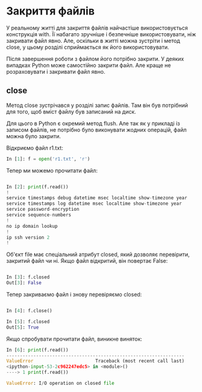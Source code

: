 # Закриття файлів

У реальному житті для закриття файлів найчастіше використовується конструкція
with. Її набагато зручніше і безпечніше використовувати, ніж закривати файл
явно. Але, оскільки в житті можна зустріти і метод close, у цьому розділі
сприймається як його використовувати.

Після завершення роботи з файлом його потрібно закрити. У деяких випадках
Python може самостійно закрити файл. Але краще не розраховувати і закривати
файл явно.

## close

Метод close зустрічався у розділі запис файлів.  Там він був потрібний для
того, щоб вміст файлу був записаний на диск.

Для цього в Python є окремий метод flush. Але так як у прикладі із записом
файлів, не потрібно було виконувати жодних операцій, файл можна було закрити.

Відкриємо файл r1.txt:

```python
In [1]: f = open('r1.txt', 'r')
```

Тепер ми можемо прочитати файл:

```python

In [2]: print(f.read())
!
service timestamps debug datetime msec localtime show-timezone year
service timestamps log datetime msec localtime show-timezone year
service password-encryption
service sequence-numbers
!
no ip domain lookup
!
ip ssh version 2
!
```

Об'єкт file має спеціальний атрибут closed, який дозволяє перевірити, закритий
файл чи ні. Якщо файл відкритий, він повертає False:

```python

In [3]: f.closed
Out[3]: False
```

Тепер закриваємо файл і знову перевіряємо closed:

```python

In [4]: f.close()

In [5]: f.closed
Out[5]: True
```

Якщо спробувати прочитати файл, виникне виняток:

```python
In [6]: print(f.read())
------------------------------------------------------------------
ValueError                       Traceback (most recent call last)
<ipython-input-53-2c962247edc5> in <module>()
----> 1 print(f.read())

ValueError: I/O operation on closed file
```
